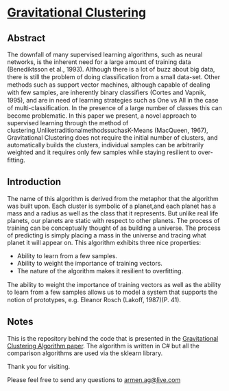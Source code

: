 # [Gravitational Clustering](https://github.com/ArmenAg/GravitationalClustering/blob/master/Paper.pdf?raw=true)

Abstract
---------
The downfall of many supervised learning algorithms, such as neural networks, is the inherent need for a large amount of training data (Benediktsson et al., 1993). Although there is a lot of buzz about big data, there is still the problem of doing classiﬁcation from a small data-set. Other methods such as support vector machines, although capable of dealing with few samples, are inherently binary classiﬁers (Cortes and Vapnik, 1995), and are in need of learning strategies such as One vs All in the case of multi-classiﬁcation. In the presence of a large number of classes this can become problematic. In this paper we present, a novel approach to supervised learning through the method of clustering.UnliketraditionalmethodssuchasK-Means (MacQueen, 1967), Gravitational Clustering does not require the initial number of clusters, and automatically builds the clusters, individual samples can be arbitrarily weighted and it requires only few samples while staying resilient to over-ﬁtting. 

Introduction
------------
The name of this algorithm is derived from the metaphor that the algorithm was built upon. Each cluster is symbolic of a planet,and each planet has a mass and a radius as well as the class that it represents. But unlike real life planets, our planets are static with respect to other planets. The process of training can be conceptually thought of as building a universe. The process of predicting is simply placing a mass in the universe and tracing what planet it will appear on. This algorithm exhibits three nice properties: 
- Ability to learn from a few samples. 
- Ability to weight the importance of training vectors. 
- The nature of the algorithm makes it resilient to overﬁtting. 

The ability to weight the importance of training vectors as well as the ability to learn from a few samples allows us to model a system that supports the notion of prototypes, e.g. Eleanor Rosch (Lakoﬀ, 1987)(P. 41).

Notes
-----------
This is the repository behind the code that is presented in the [Gravitational Clustering Algorithm paper](https://github.com/ArmenAg/GravitationalClustering/blob/master/Paper.pdf?raw=true). The algorithm is written in C# but all the comparison algorithms are used via the sklearn library. 

Thank you for visiting.

Please feel free to send any questions to armen.ag@live.com
